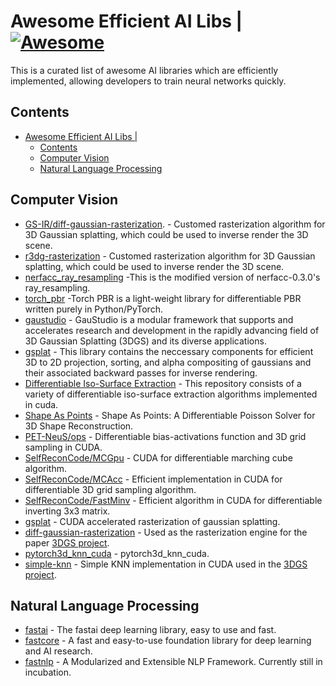 # Awesome Efficient AI Libs | [![Awesome](https://awesome.re/badge-flat.svg)](https://github.com/sindresorhus/awesome)

This is a curated list of awesome AI libraries which are efficiently implemented, allowing developers to train neural networks quickly.


## Contents
- [Awesome Efficient AI Libs | ](#awesome-efficient-ai-libs--)
  - [Contents](#contents)
  - [Computer Vision](#computer-vision)
  - [Natural Language Processing](#natural-language-processing)


## Computer Vision
- [GS-IR/diff-gaussian-rasterization](https://github.com/lzhnb/GS-IR/tree/main/submodules/diff-gaussian-rasterization). - Customed rasterization algorithm for 3D Gaussian splatting, which could be used to inverse render the 3D scene.
- [r3dg-rasterization](https://github.com/NJU-3DV/Relightable3DGaussian/tree/main/r3dg-rasterization) - Customed rasterization algorithm for 3D Gaussian splatting, which could be used to inverse render the 3D scene.
- [nerfacc_ray_resampling](https://github.com/taconite/IntrinsicAvatar/tree/main/lib/nerfacc) -This is the modified version of nerfacc-0.3.0's ray_resampling.
- [torch_pbr](https://github.com/taconite/torch_pbr/tree/ffb50b95a91a5b8b07f054858a8a009078f8957a) -Torch PBR is a light-weight library for differentiable PBR written purely in Python/PyTorch.
- [gaustudio](https://github.com/GAP-LAB-CUHK-SZ/gaustudio) - GauStudio is a modular framework that supports and accelerates research and development in the rapidly advancing field of 3D Gaussian Splatting (3DGS) and its diverse applications.
- [gsplat](https://github.com/nerfstudio-project/gsplat) - This library contains the neccessary components for efficient 3D to 2D projection, sorting, and alpha compositing of gaussians and their associated backward passes for inverse rendering.
- [Differentiable Iso-Surface Extraction](https://github.com/SarahWeiii/diso) - This repository consists of a variety of differentiable iso-surface extraction algorithms implemented in cuda.
- [Shape As Points](https://github.com/autonomousvision/shape_as_points) - Shape As Points: A Differentiable Poisson Solver for 3D Shape Reconstruction.
- [PET-NeuS/ops](https://github.com/yiqun-wang/PET-NeuS/tree/main/third_party/ops) - Differentiable bias-activations function and 3D grid sampling in CUDA.
- [SelfReconCode/MCGpu](https://github.com/jby1993/SelfReconCode/tree/main/MCGpu) - CUDA for differentiable marching cube algorithm.
- [SelfReconCode/MCAcc](https://github.com/jby1993/SelfReconCode/tree/main/MCAcc) - Efficient implementation in CUDA for differentiable 3D grid sampling algorithm.
- [SelfReconCode/FastMinv](https://github.com/jby1993/SelfReconCode/tree/main/FastMinv) - Efficient algorithm in CUDA for differentiable inverting 3x3 matrix.
- [gsplat](https://github.com/nerfstudio-project/gsplat) - CUDA accelerated rasterization of gaussian splatting.
- [diff-gaussian-rasterization](https://github.com/graphdeco-inria/diff-gaussian-rasterization) - Used as the rasterization engine for the paper [3DGS project](https://github.com/graphdeco-inria/gaussian-splatting).
- [pytorch3d_knn_cuda](https://github.com/taconite/IntrinsicAvatar/tree/main/lib/pytorch3d) - pytorch3d_knn_cuda.
- [simple-knn](https://gitlab.inria.fr/bkerbl/simple-knn) - Simple KNN implementation in CUDA used in the [3DGS project](https://github.com/graphdeco-inria/gaussian-splatting).
<!-- - [fastai](https://github.com/fastai/fastai) - The fastai deep learning library, easy to use and fast.
- [fastcore](https://github.com/fastai/fastcore) - A fast and easy-to-use foundation library for deep learning and AI research. -->
<!-- - [efficient_cv](https://github.com/EfficientAI/efficient_cv) - Algorithms and resources for computer vision algorithms intended for low power and low performance devices -->


## Natural Language Processing
- [fastai](https://github.com/fastai/fastai) - The fastai deep learning library, easy to use and fast.
- [fastcore](https://github.com/fastai/fastcore) - A fast and easy-to-use foundation library for deep learning and AI research.
- [fastnlp](https://github.com/fastnlp/fastNLP) - A Modularized and Extensible NLP Framework. Currently still in incubation.